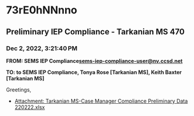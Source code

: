 # 73rE0hNNnno
## Preliminary IEP Compliance - Tarkanian MS 470
### Dec 2, 2022, 3:21:40 PM
**FROM: SEMS IEP Compliance<sems-iep-compliance-user@nv.ccsd.net>**

**TO: to SEMS IEP Compliance, Tonya Rose [Tarkanian MS], Keith Baxter [Tarkanian MS]**


Greetings, 





* [Attachment: Tarkanian MS-Case Manager Compliance Preliminary Data 220222.xlsx](73rE0hNNnno-attachment-1.xlsx)
